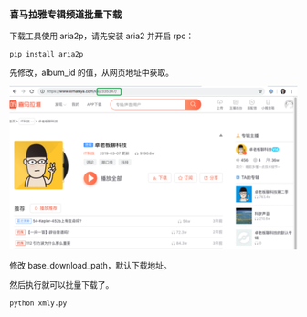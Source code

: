 ### 喜马拉雅专辑频道批量下载



下载工具使用 aria2p，请先安装 aria2 并开启 rpc：

```shell
pip install aria2p
```

先修改，album_id 的值，从网页地址中获取。

![](id.png)

修改 base_download_path，默认下载地址。

然后执行就可以批量下载了。

```shell
python xmly.py
```